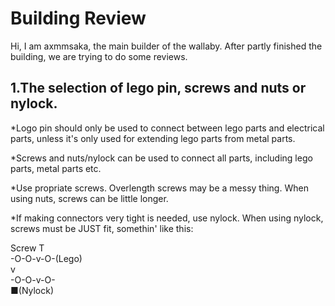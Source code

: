 Building Review
=====================================================================

Hi, I am axmmsaka, the main builder of the wallaby. After partly finished the building, we are trying to do some reviews.

1.The selection of lego pin, screws and nuts or nylock.
---------------------------------------------------------------------

*Logo pin should only be used to connect between lego parts and electrical parts, unless it's only used for extending lego parts from metal parts.

*Screws and nuts/nylock can be used to connect all parts, including lego parts, metal parts etc.

*Use propriate screws. Overlength screws may be a messy thing. When using nuts, screws can be little longer.

*If making connectors very tight is needed, use nylock. When using nylock, screws must be JUST fit, somethin' like this:

Screw
     T  
-O-O-v-O-(Lego)  
     v  
-O-O-v-O-  
     ■(Nylock)  
     
